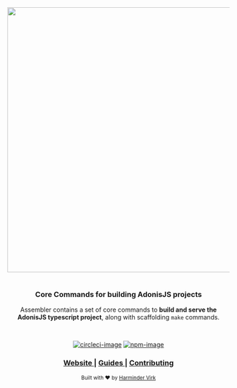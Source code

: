 <div align="center">
  <img src="https://res.cloudinary.com/adonisjs/image/upload/q_100/v1558612869/adonis-readme_zscycu.jpg" width="600px">
</div>

<br />

<div align="center">
  <h3> Core Commands for building AdonisJS projects </h3>
  <p>
    Assembler contains a set of core commands to <strong>build and serve the AdonisJS typescript project</strong>, along with scaffolding <code>make</code> commands.
  </p>
</div>

<br />

<div align="center">

[![circleci-image]][circleci-url] [![npm-image]][npm-url]

</div>

<div align="center">
  <h3>
    <a href="https://adonisjs.com">
      Website
    </a>
    <span> | </span>
    <a href="https://adonisjs.com/docs">
      Guides
    </a>
    <span> | </span>
    <a href="CONTRIBUTING.md">
      Contributing
    </a>
  </h3>
</div>

<div align="center">
  <sub>Built with ❤︎ by <a href="https://github.com/thetutlage">Harminder Virk</a>
</div>

[circleci-image]: https://img.shields.io/circleci/project/github/adonisjs/assembler/master.svg?style=for-the-badge&logo=circleci
[circleci-url]: https://circleci.com/gh/adonisjs/aseembler "circleci"

[npm-image]: https://img.shields.io/npm/v/@adonisjs/assembler/latest.svg?style=for-the-badge&logo=npm
[npm-url]: https://npmjs.org/package/@adonisjs/assembler/v/latest "npm"
